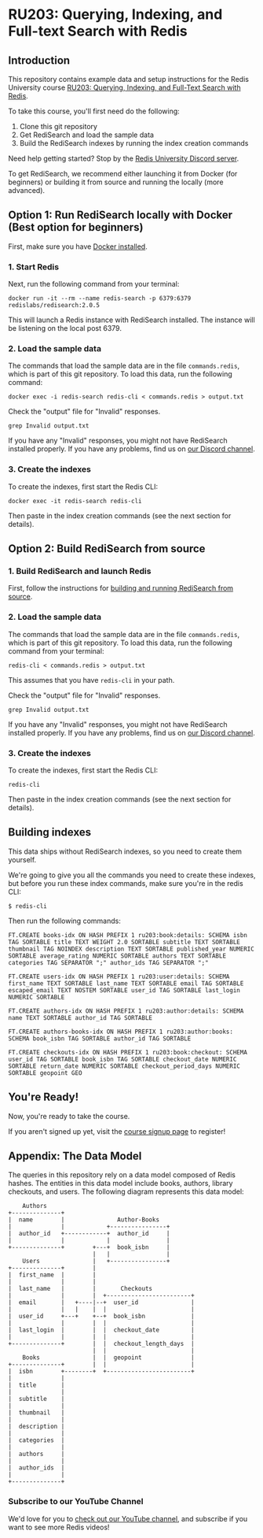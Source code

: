 # RU203: Querying, Indexing, and Full-text Search with Redis

## Introduction

This repository contains example data and setup instructions for the Redis University course [RU203: Querying, Indexing, and Full-Text Search with Redis](https://university.redislabs.com/courses/ru203/).

To take this course, you'll first need do the following:

1. Clone this git repository
1. Get RediSearch and load the sample data
1. Build the RediSearch indexes by running the index creation commands

Need help getting started? Stop by the [Redis University Discord server](https://discord.gg/wYQJsk5c4A).

To get RediSearch, we recommend either launching it from Docker (for beginners) or building it from source and running the locally (more advanced).

## Option 1: Run RediSearch locally with Docker (Best option for beginners)

First, make sure you have [Docker installed](https://docs.docker.com/get-docker/).

### 1. Start Redis

Next, run the following command from your terminal:

```
docker run -it --rm --name redis-search -p 6379:6379  redislabs/redisearch:2.0.5
```

This will launch a Redis instance with RediSearch installed. The instance will be listening on the local post 6379.

### 2. Load the sample data

The commands that load the sample data are in the file `commands.redis`, which is part of this git repository. To load this data, run the following command:

```
docker exec -i redis-search redis-cli < commands.redis > output.txt
```

Check the "output" file for "Invalid" responses.

```
grep Invalid output.txt
```

If you have any "Invalid" responses, you might not have RediSearch installed properly. If you have
any problems, find us on [our Discord
channel](https://discord.gg/wYQJsk5c4A).

### 3. Create the indexes

To create the indexes, first start the Redis CLI:

```
docker exec -it redis-search redis-cli
```

Then paste in the index creation commands (see the next section for details).

## Option 2: Build RediSearch from source

### 1. Build RediSearch and launch Redis

First, follow the instructions for [building and running RediSearch from source](https://oss.redislabs.com/redisearch/Quick_Start/#building_and_running_from_source).


### 2. Load the sample data

The commands that load the sample data are in the file `commands.redis`, which is part of this git repository. To load this data, run the following command from your terminal:

```
redis-cli < commands.redis > output.txt
```

This assumes that you have `redis-cli` in your path.

Check the "output" file for "Invalid" responses.

```
grep Invalid output.txt
```

If you have any "Invalid" responses, you might not have RediSearch installed properly. If you have
any problems, find us on [our Discord channel](https://discord.gg/wYQJsk5c4A).

### 3. Create the indexes

To create the indexes, first start the Redis CLI:

```
redis-cli
```

Then paste in the index creation commands (see the next section for details).

## Building indexes

This data ships without RediSearch indexes, so you need to create them yourself.

We're going to give you all the commands you need to create these indexes, but
before you run these index commands, make sure you're in the redis CLI:

    $ redis-cli

Then run the following commands:

    FT.CREATE books-idx ON HASH PREFIX 1 ru203:book:details: SCHEMA isbn TAG SORTABLE title TEXT WEIGHT 2.0 SORTABLE subtitle TEXT SORTABLE thumbnail TAG NOINDEX description TEXT SORTABLE published_year NUMERIC SORTABLE average_rating NUMERIC SORTABLE authors TEXT SORTABLE categories TAG SEPARATOR ";" author_ids TAG SEPARATOR ";"

    FT.CREATE users-idx ON HASH PREFIX 1 ru203:user:details: SCHEMA first_name TEXT SORTABLE last_name TEXT SORTABLE email TAG SORTABLE escaped_email TEXT NOSTEM SORTABLE user_id TAG SORTABLE last_login NUMERIC SORTABLE

    FT.CREATE authors-idx ON HASH PREFIX 1 ru203:author:details: SCHEMA name TEXT SORTABLE author_id TAG SORTABLE

    FT.CREATE authors-books-idx ON HASH PREFIX 1 ru203:author:books: SCHEMA book_isbn TAG SORTABLE author_id TAG SORTABLE

    FT.CREATE checkouts-idx ON HASH PREFIX 1 ru203:book:checkout: SCHEMA user_id TAG SORTABLE book_isbn TAG SORTABLE checkout_date NUMERIC SORTABLE return_date NUMERIC SORTABLE checkout_period_days NUMERIC SORTABLE geopoint GEO

## You're Ready!

Now, you're ready to take the course.

If you aren't signed up yet, visit the [course signup page](https://university.redislabs.com/courses/ru203/) to register!

## Appendix: The Data Model

The queries in this repository rely on a data model composed of Redis
hashes. The entities in this data model include books, authors, library
checkouts, and users. The following diagram represents this data model:

```
    Authors
+--------------+
|  name        |               Author-Books
|              |            +----------------+
|  author_id   +------------+  author_id     |
|              |            |                |
+--------------+        +---+  book_isbn     |
                        |   |                |
    Users               |   +----------------+
+--------------+        |
|  first_name  |        |
|              |        |
|  last_name   |        |       Checkouts
|              |        |  +------------------------+
|  email       |   +----|--+  user_id               |
|              |   |    |  |                        |
|  user_id     +---+    +--+  book_isbn             |
|              |        |  |                        |
|  last_login  |        |  |  checkout_date         |
|              |        |  |                        |
+--------------+        |  |  checkout_length_days  |
                        |  |                        |
    Books               |  |  geopoint              |
+--------------+        |  |                        |
|  isbn        +--------+  +------------------------+
|              |
|  title       |
|              |
|  subtitle    |
|              |
|  thumbnail   |
|              |
|  description |
|              |
|  categories  |
|              |
|  authors     |
|              |
|  author_ids  |
|              |
+--------------+
```

### Subscribe to our YouTube Channel

We'd love for you to [check out our YouTube channel](https://youtube.com/redislabs), and subscribe if you want to see more Redis videos!
